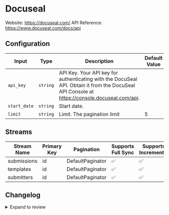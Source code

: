 # Docuseal
Website: https://docuseal.com/
API Reference: https://www.docuseal.com/docs/api

## Configuration

| Input | Type | Description | Default Value |
|-------|------|-------------|---------------|
| `api_key` | `string` | API Key. Your API key for authenticating with the DocuSeal API. Obtain it from the DocuSeal API Console at https://console.docuseal.com/api. |  |
| `start_date` | `string` | Start date.  |  |
| `limit` | `string` | Limit. The pagination limit | 5 |

## Streams
| Stream Name | Primary Key | Pagination | Supports Full Sync | Supports Incremental |
|-------------|-------------|------------|---------------------|----------------------|
| submissions | id | DefaultPaginator | ✅ |  ✅  |
| templates | id | DefaultPaginator | ✅ |  ✅  |
| submitters | id | DefaultPaginator | ✅ |  ✅  |

## Changelog

<details>
  <summary>Expand to review</summary>

| Version          | Date              | Pull Request | Subject        |
|------------------|-------------------|--------------|----------------|
| 0.0.9 | 2025-06-14 | [61280](https://github.com/airbytehq/airbyte/pull/61280) | Update dependencies |
| 0.0.8 | 2025-05-24 | [60369](https://github.com/airbytehq/airbyte/pull/60369) | Update dependencies |
| 0.0.7 | 2025-05-10 | [60031](https://github.com/airbytehq/airbyte/pull/60031) | Update dependencies |
| 0.0.6 | 2025-05-03 | [59426](https://github.com/airbytehq/airbyte/pull/59426) | Update dependencies |
| 0.0.5 | 2025-04-26 | [58904](https://github.com/airbytehq/airbyte/pull/58904) | Update dependencies |
| 0.0.4 | 2025-04-19 | [58316](https://github.com/airbytehq/airbyte/pull/58316) | Update dependencies |
| 0.0.3 | 2025-04-12 | [57831](https://github.com/airbytehq/airbyte/pull/57831) | Update dependencies |
| 0.0.2 | 2025-04-05 | [57272](https://github.com/airbytehq/airbyte/pull/57272) | Update dependencies |
| 0.0.1 | 2025-04-01 | | Initial release by [@btkcodedev](https://github.com/btkcodedev) via Connector Builder |

</details>
